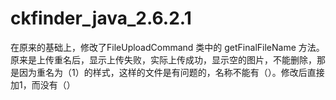 # ckfinder_java_2.6.2.1
在原来的基础上，修改了FileUploadCommand 类中的 getFinalFileName 方法。
原来是上传重名后，显示上传失败，实际上传成功，显示空的图片，不能删除，那是因为重名为（1）的样式，这样的文件是有问题的，名称不能有（）。修改后直接加1，而没有（）
